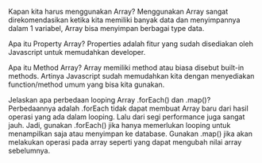 Kapan kita harus menggunakan Array?
Menggunakan Array sangat direkomendasikan ketika kita memiliki banyak data dan menyimpannya dalam 1 variabel, Array bisa menyimpan berbagai type data. 

Apa itu Property Array?
Properties adalah fitur yang sudah disediakan oleh Javascript untuk memudahkan developer.

Apa itu Method Array?
Array memiliki method atau biasa disebut built-in methods. Artinya Javascript sudah memudahkan kita dengan menyediakan function/method umum yang bisa kita gunakan.

Jelaskan apa perbedaan looping Array .forEach() dan .map()?
Perbedaannya adalah .forEach tidak dapat membuat Array baru dari hasil operasi yang ada dalam looping. Lalu dari segi performance juga sangat jauh. Jadi, gunakan .forEach() jika hanya memerlukan looping untuk menampilkan saja atau menyimpan ke database.
Gunakan .map() jika akan melakukan operasi pada array seperti yang dapat mengubah nilai array sebelumnya.

